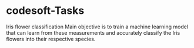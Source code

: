 # codesoft-Tasks

Iris flower classification
 Main objective is to train a machine learning model that can learn from
these measurements and accurately classify the Iris flowers into
their respective species.

